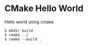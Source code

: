 # CMake Hello World

Hello world using cmake

```shell-session
$ mkdir build
$ cmake ../
$ cmake --build .
```

